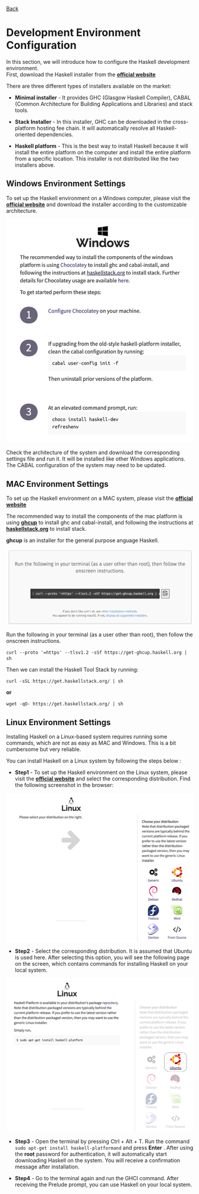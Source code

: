 [Back](README.md)
# Development Environment Configuration

In this section, we will introduce how to configure the Haskell development environment.<br>
First, download the Haskell installer from the <ins>**[official website](https://www.haskell.org/downloads)**</ins>

There are three different types of installers available on the market:<br>

- **Minimal installer** - It provides GHC (Glasgow Haskell Compiler), CABAL (Common Architecture for Building Applications and Libraries) and stack tools.

- **Stack Installer** - In this installer, GHC can be downloaded in the cross-platform hosting fee chain. It will automatically resolve all Haskell-oriented dependencies.

- **Haskell platform** - This is the best way to install Haskell because it will install the entire platform on the computer and install the entire platform from a specific location. This installer is not distributed like the two installers above.

## Windows Environment Settings

To set up the Haskell environment on a Windows computer, please visit the <ins>**[official website](https://www.haskell.org/downloads)**</ins> and download the installer according to the customizable architecture.

![Windows](./assets/Windows.png)

Check the architecture of the system and download the corresponding settings file and run it. It will be installed like other Windows applications. The CABAL configuration of the system may need to be updated.

## MAC Environment Settings

To set up the Haskell environment on a MAC system, please visit the <ins>**[official website](https://www.haskell.org/downloads)**</ins>

The recommended way to install the components of the mac platform is using <ins>**[ghcup](https://www.haskell.org/ghcup/)**</ins> to install ghc and cabal-install, and following the instructions at <ins>**[haskellstack.org](haskellstack.org)**</ins> to install stack.

**ghcup** is an installer for the general purpose anguage Haskell.

![MAC](./assets/MAC.png)

Run the following in your terminal (as a user other than root), then follow the onscreen instructions.

```
curl --proto '=https' --tlsv1.2 -sSf https://get-ghcup.haskell.org | sh
```

Then we can install the Haskell Tool Stack by running: 

```
curl -sSL https://get.haskellstack.org/ | sh
```

**or**

```
wget -qO- https://get.haskellstack.org/ | sh
```

## Linux Environment Settings
Installing Haskell on a Linux-based system requires running some commands, which are not as easy as MAC and Windows. This is a bit cumbersome but very reliable.

You can install Haskell on a Linux system by following the steps below :

- **Step1** - To set up the Haskell environment on the Linux system, please visit the <ins>**[official website](https://www.haskell.org/downloads)**</ins> and select the corresponding distribution. Find the following screenshot in the browser:

![Linux1](./assets/Linux1.png)

- **Step2** - Select the corresponding distribution. It is assumed that Ubuntu is used here. After selecting this option, you will see the following page on the screen, which contains commands for installing Haskell on your local system.

![Linux2](./assets/Linux2.png)

- **Step3** - Open the terminal by pressing Ctrl + Alt + T. Run the command `sudo apt-get install haskell-platformand` and press **Enter** . After using the **root** password for authentication, it will automatically start downloading Haskell on the system. You will receive a confirmation message after installation.

- **Step4** - Go to the terminal again and run the GHCI command. After receiving the Prelude prompt, you can use Haskell on your local system.